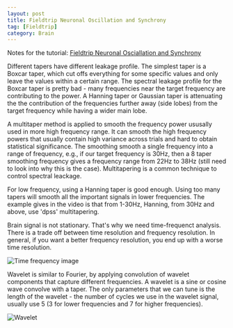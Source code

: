```yaml
---
layout: post
title: Fieldtrip Neuronal Oscillation and Synchrony
tag: [Fieldtrip]
category: Brain
---
```


Notes for the tutorial: [Fieldtrip Neuronal Osciallation and Synchrony](https://www.youtube.com/watch?v=dHTuzMsjVJA&list=PLbVcEw60xnKNSXSKMAoBpTJ9BFFnxw21p&index=2)

Different tapers have different leakage profile. The simplest taper is a Boxcar taper, which cut offs everything for some specific values and only leave the values within a certain range. The spectral leakage profile for the Boxcar taper is pretty bad - many frequencies near the target frequency are contributing to the power. A Hanning taper or Gaussian taper is attenuating the the contribution of the frequencies further away (side lobes) from the target frequency while having a wider main lobe.

A multitaper method is applied to smooth the frequency power ususally used in more high frequency range. It can smooth the high frequency powers that usually contain high variance across trials and hard to obtain statistical significance. The smoothing smooth a single frequency into a range of frequency, e.g., if our target frequency is 30Hz, then a 8 taper smoothing frequency gives a frequency range from 22Hz to 38Hz (still need to look into why this is the case). Multitapering is a common technique to control spectral leackage. 

For low frequency, using a Hanning taper is good enough. Using too many tapers will smooth all the important signals in lower frequencies. The example gives in the video is that from 1-30Hz, Hanning, from 30Hz and above, use 'dpss' multitapering.

Brain signal is not stationary. That's why we need time-frequenct analysis. There is a trade off between time resolution and frequency resolution. In general, if you want a better frequency resolution, you end up with a worse time resolution.

![Time frequency image](https://lh3.googleusercontent.com/33GId_NrnktLl2k62MvimVrHWP6Uc-V9Yji10_dpB9p8pkJ9Aw6vk7b6wAipPrLRvnCYmpm2sAZksST6OhYZ9Af3JP7_YjlWM0HG6DSTdcWdYEv6HP8koISs3fkRHgoIJKh16qM85YFzY2sd6IMQ-k47Fvf1yItIYiDZNl9zb3K2IiMJ1wVKdn5pOVhY2zkoFdGwkm9xkpfQNocftDjMNn4JrOgYzNknGY1pqbEzjGrh9-STIRw7Sdqdz_sADHrbrShKs265Zx0UpI7iV9MlxO37463taOs9aIRCp1O4U741DiYFLLh1kOFw1rDMn5VRMchUfUiDTq3jI6BoLRQ3ncaLiuJQ0487o0ZOuLwE8pIl3D6iuiS44ND5atx46mH3My-ieD3MEiV-0xDpDMBA-nYaD73QfcWQCLFoT8ZxRP08pv3HyRUKJeHqe89hkDijjZ464z7m8hXcpuxyx2MX54ek8dkYKMkogK76AQV6d1qpQE_woNZwT_FyTDR3fUFYzSuSu1bYq88MDGRan3vdpBNYqrMEG8v4UfEtnxPMQQ_vdsjp_XRHyxdQKNZgcbhnS7lG-VZgeG6hoiv6kO8ZcpS9fiQyi0iNfyHhq4zGgrkXYphZ1MNdinpkTnUSJvJxDZYuajN0LJ-gAzsPmx92vU8CipjDqQVV8WafCajp3yfxxCbSxm7q9YL5LqbX=w1840-h1312-no)


Wavelet is similar to Fourier, by applying convolution of wavelet components that capture different frequencies. A wavelet is a sine or cosine wave convolve with a taper. The only parameters that we can tune is the length of the wavelet - the number of cycles we use in the wavelet signal, usually use 5 (3 for lower frequencies and 7 for higher frequencies).

![Wavelet](https://lh3.googleusercontent.com/FVla2LhmJFtcaM2qtY9XOCLDc2mrtoTAaQkwqDmzuBmL_yKOBl90ejxVJI8MBJStdysjcOYIBzawnVSCgdjku7_x5h255di9QtlaKZv8CeMWsZ2fr0veGvjkHSHZQd1kf5hu_sFkHSO4BnLRSdNI65CkL1BwoF6K-SUnME4wcAiBzNYBYbQlUJFvLbu4iBAXES1MJxUs9IbiflYSdaeueBq7-XV22lcWL9vWnc0nZd9RrPJOICEdm5jesRAIUFDgkM0AcAjNQF2h3mF0zwPcR89T-8_qw3eMs97rJ1ZXxeSHbbcYtB2vQip9KgdeGd6zLiIt8pSAoTOwiz6dJPEu0M80pob2QgsGm6Jt0ZEsFHzfDR-I9Y4gN52HsI4yoIMoIU_x0MVCKaKzVKJzJA-MjNGvZbUfofvAPzsIgQkkT6rowdbBp-oxcKTRUd7GVLN6Bfh0MzGD0FjJfu12qvkapLJBlj_cX06L1H4qD561komdeDdJsHfHJLD4wsSZ211Wcshgc-KylwShBEG6KGZB2A01VpXv9xAbZvt2KykQfL3EN6jZLVSPnXv09MqoHxg77ZY2FZtEOUN_h5MBY3XNJArA-cLMDiieq81kD1u4r2c4vh0qSgymgRA1g5_1_BFOZ3CZ4_S0BGWoGmFZYLpIsaMz4WVXW_j06_abcv6WM8omjk3G2v-ll9xYXAyj=w1784-h1258-no)
<!--stackedit_data:
eyJoaXN0b3J5IjpbLTk1OTY3OTQxOCwxMzM2NDk3NjQ1LDEzOD
g1MjU1MjAsLTIwODYxMTIzMDIsLTk4NTUxNTg2LC0yMDAwNTM0
NzkzXX0=
-->